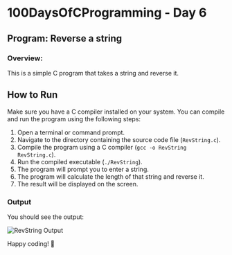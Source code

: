 
# 100DaysOfCProgramming - Day 6

## Program: Reverse a string

### Overview:
This is a simple C program that takes a string and reverse it.
   
## How to Run

Make sure you have a C compiler installed on your system. You can compile and run the program using the following steps:

1. Open a terminal or command prompt.
2. Navigate to the directory containing the source code file (`RevString.c`).
3. Compile the program using a C compiler (`gcc -o RevString RevString.c`).
4. Run the compiled executable (`./RevString`).
5. The program will prompt you to enter a string.
6. The program will calculate the length of that string and reverse it.
7. The result will be displayed on the screen.

### Output

You should see the output:

![RevString Output](RevString.png)


Happy coding! 🚀
